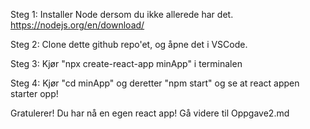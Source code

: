 Steg 1: Installer Node dersom du ikke allerede har det. https://nodejs.org/en/download/

Steg 2: Clone dette github repo'et, og åpne det i VSCode.

Steg 3: Kjør "npx create-react-app minApp" i terminalen

Steg 4: Kjør "cd minApp" og deretter "npm start" og se at react appen starter opp!

Gratulerer! Du har nå en egen react app! 
Gå videre til Oppgave2.md